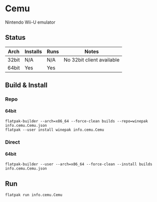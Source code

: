 # Cemu
Nintendo Wii-U emulator

## Status

| Arch  | Installs | Runs | Notes |
| ----- | -------- | ---- | ----- |
| 32bit | N/A      | N/A  | No 32bit client available |
| 64bit | Yes      | Yes  |       |

## Build & Install
### Repo
#### 64bit

    flatpak-builder --arch=x86_64 --force-clean builds --repo=winepak info.cemu.Cemu.json
    flatpak --user install winepak info.cemu.Cemu

### Direct
#### 64bit

    flatpak-builder --user --arch=x86_64 --force-clean --install builds info.cemu.Cemu.json

## Run

    flatpak run info.cemu.Cemu

